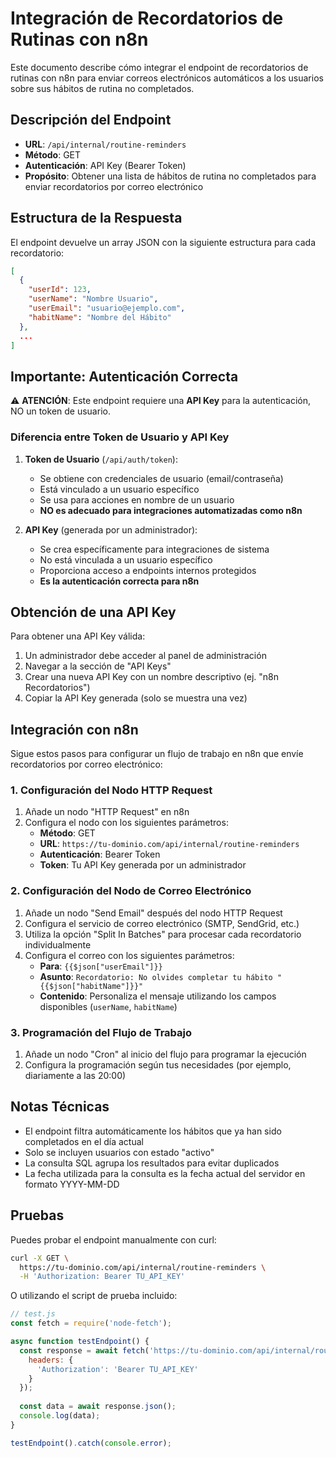 # Integración de Recordatorios de Rutinas con n8n

Este documento describe cómo integrar el endpoint de recordatorios de rutinas con n8n para enviar correos electrónicos automáticos a los usuarios sobre sus hábitos de rutina no completados.

## Descripción del Endpoint

- **URL**: `/api/internal/routine-reminders`
- **Método**: GET
- **Autenticación**: API Key (Bearer Token)
- **Propósito**: Obtener una lista de hábitos de rutina no completados para enviar recordatorios por correo electrónico

## Estructura de la Respuesta

El endpoint devuelve un array JSON con la siguiente estructura para cada recordatorio:

```json
[
  {
    "userId": 123,
    "userName": "Nombre Usuario",
    "userEmail": "usuario@ejemplo.com",
    "habitName": "Nombre del Hábito"
  },
  ...
]
```

## Importante: Autenticación Correcta

⚠️ **ATENCIÓN**: Este endpoint requiere una **API Key** para la autenticación, NO un token de usuario.

### Diferencia entre Token de Usuario y API Key

1. **Token de Usuario** (`/api/auth/token`):
   - Se obtiene con credenciales de usuario (email/contraseña)
   - Está vinculado a un usuario específico
   - Se usa para acciones en nombre de un usuario
   - **NO es adecuado para integraciones automatizadas como n8n**

2. **API Key** (generada por un administrador):
   - Se crea específicamente para integraciones de sistema
   - No está vinculada a un usuario específico
   - Proporciona acceso a endpoints internos protegidos
   - **Es la autenticación correcta para n8n**

## Obtención de una API Key

Para obtener una API Key válida:

1. Un administrador debe acceder al panel de administración
2. Navegar a la sección de "API Keys"
3. Crear una nueva API Key con un nombre descriptivo (ej. "n8n Recordatorios")
4. Copiar la API Key generada (solo se muestra una vez)

## Integración con n8n

Sigue estos pasos para configurar un flujo de trabajo en n8n que envíe recordatorios por correo electrónico:

### 1. Configuración del Nodo HTTP Request

1. Añade un nodo "HTTP Request" en n8n
2. Configura el nodo con los siguientes parámetros:
   - **Método**: GET
   - **URL**: `https://tu-dominio.com/api/internal/routine-reminders`
   - **Autenticación**: Bearer Token
   - **Token**: Tu API Key generada por un administrador

### 2. Configuración del Nodo de Correo Electrónico

1. Añade un nodo "Send Email" después del nodo HTTP Request
2. Configura el servicio de correo electrónico (SMTP, SendGrid, etc.)
3. Utiliza la opción "Split In Batches" para procesar cada recordatorio individualmente
4. Configura el correo con los siguientes parámetros:
   - **Para**: `{{$json["userEmail"]}}`
   - **Asunto**: `Recordatorio: No olvides completar tu hábito "{{$json["habitName"]}}"`
   - **Contenido**: Personaliza el mensaje utilizando los campos disponibles (`userName`, `habitName`)

### 3. Programación del Flujo de Trabajo

1. Añade un nodo "Cron" al inicio del flujo para programar la ejecución
2. Configura la programación según tus necesidades (por ejemplo, diariamente a las 20:00)

## Notas Técnicas

- El endpoint filtra automáticamente los hábitos que ya han sido completados en el día actual
- Solo se incluyen usuarios con estado "activo"
- La consulta SQL agrupa los resultados para evitar duplicados
- La fecha utilizada para la consulta es la fecha actual del servidor en formato YYYY-MM-DD

## Pruebas

Puedes probar el endpoint manualmente con curl:

```bash
curl -X GET \
  https://tu-dominio.com/api/internal/routine-reminders \
  -H 'Authorization: Bearer TU_API_KEY'
```

O utilizando el script de prueba incluido:

```javascript
// test.js
const fetch = require('node-fetch');

async function testEndpoint() {
  const response = await fetch('https://tu-dominio.com/api/internal/routine-reminders', {
    headers: {
      'Authorization': 'Bearer TU_API_KEY'
    }
  });
  
  const data = await response.json();
  console.log(data);
}

testEndpoint().catch(console.error);
```